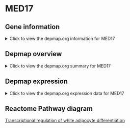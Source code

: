 <h1>MED17</h1>

<h2>Gene information</h2>
<details>
  <summary>Click to view the depmap.org information for MED17</summary>
  <iframe src="https://depmap.org/portal/gene/MED17?tab=about" style="border:none;width:100%;height:800px"></iframe>
</details>

<h2>Depmap overview</h2>
<details>
  <summary>Click to view the depmap.org summary for MED17</summary>
  <iframe src="https://depmap.org/portal/gene/MED17?tab=overview" style="border:none;width:100%;height:800px"></iframe>
</details>

<h2>Depmap expression</h2>
<details>
  <summary>Click to view the depmap.org expression data for MED17</summary>
  <iframe src="https://depmap.org/portal/gene/MED17?tab=characterization" style="border:none;width:100%;height:800px"></iframe>
</details>



<h2>Reactome Pathway diagram</h2>
<a href="https://reactome.org/PathwayBrowser/#/R-HSA-381340" target="_BLANK">Transcriptional regulation of white adipocyte differentiation</a>



